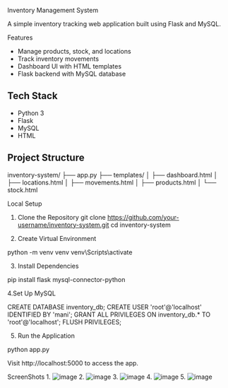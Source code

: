 Inventory Management System

A simple inventory tracking web application built using Flask and MySQL.

Features

- Manage products, stock, and locations
- Track inventory movements
- Dashboard UI with HTML templates
- Flask backend with MySQL database

## Tech Stack

- Python 3
- Flask
- MySQL
- HTML 

## Project Structure

inventory-system/
├── app.py
├── templates/
│ ├── dashboard.html
│ ├── locations.html
│ ├── movements.html
│ ├── products.html
│ └── stock.html


Local Setup

1. Clone the Repository
git clone https://github.com/your-username/inventory-system.git
cd inventory-system

2. Create Virtual Environment
   
python -m venv venv
venv\Scripts\activate

3. Install Dependencies

pip install flask mysql-connector-python

4.Set Up MySQL

CREATE DATABASE inventory_db;
CREATE USER 'root'@'localhost' IDENTIFIED BY 'mani';
GRANT ALL PRIVILEGES ON inventory_db.* TO 'root'@'localhost';
FLUSH PRIVILEGES;

5. Run the Application

python app.py


Visit http://localhost:5000 to access the app.

ScreenShots
1.
![image](https://github.com/user-attachments/assets/cab221fc-91a5-437d-b370-8faf7d62c006)
2.
![image](https://github.com/user-attachments/assets/e0ef6cb1-50c1-4458-b8ee-3bed9b3b97b5)
3.
![image](https://github.com/user-attachments/assets/701d3002-976c-437f-865e-0552b50aebd8)
4.
![image](https://github.com/user-attachments/assets/bc28a83d-d89a-4335-8e57-3713c8f8c5aa)
5.
![image](https://github.com/user-attachments/assets/69796f6a-6e3b-4e9c-a843-f52097b762f3)



